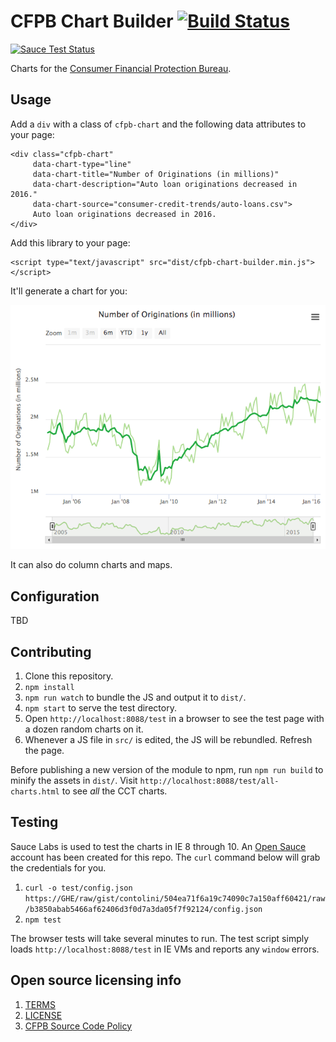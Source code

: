 # CFPB Chart Builder [![Build Status](https://travis-ci.org/cfpb/cfpb-chart-builder.svg?branch=master)](https://travis-ci.org/cfpb/cfpb-chart-builder)

[![Sauce Test Status](https://saucelabs.com/browser-matrix/cct-sauce.svg)](https://saucelabs.com/u/cct-sauce)

Charts for the [Consumer Financial Protection Bureau](https://cfpb.github.io/).

## Usage

Add a `div` with a class of `cfpb-chart` and the following data attributes to your page:

```
<div class="cfpb-chart"
     data-chart-type="line"
     data-chart-title="Number of Originations (in millions)"
     data-chart-description="Auto loan originations decreased in 2016."
     data-chart-source="consumer-credit-trends/auto-loans.csv">
     Auto loan originations decreased in 2016.
</div>
```

Add this library to your page:

```
<script type="text/javascript" src="dist/cfpb-chart-builder.min.js"></script>
```

It'll generate a chart for you:

![Screenshot](screenshot.png)

It can also do column charts and maps.

## Configuration

TBD

## Contributing

1. Clone this repository.
1. `npm install`
1. `npm run watch` to bundle the JS and output it to `dist/`.
1. `npm start` to serve the test directory.
1. Open `http://localhost:8088/test` in a browser to see the test page with a dozen random charts on it.
1. Whenever a JS file in `src/` is edited, the JS will be rebundled. Refresh the page.

Before publishing a new version of the module to npm, run `npm run build` to minify the assets in `dist/`.
Visit `http://localhost:8088/test/all-charts.html` to see *all* the CCT charts.

## Testing

Sauce Labs is used to test the charts in IE 8 through 10.
An [Open Sauce](https://saucelabs.com/open-source) account has been created for this repo.
The `curl` command below will grab the credentials for you.

1. `curl -o test/config.json https://GHE/raw/gist/contolini/504ea71f6a19c74090c7a150aff60421/raw/b3850abab5466af62406d3f0d7a3da05f7f92124/config.json`
1. `npm test`

The browser tests will take several minutes to run.
The test script simply loads `http://localhost:8088/test` in IE VMs and reports any `window` errors.

## Open source licensing info
1. [TERMS](TERMS.md)
2. [LICENSE](LICENSE)
3. [CFPB Source Code Policy](https://github.com/cfpb/source-code-policy/)
